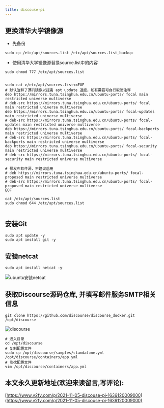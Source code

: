 ```yaml
---
title: discouse-pi
---
```






## 更换清华大学镜像源

- 先备份
```
sudo cp /etc/apt/sources.list /etc/apt/sources.list_backup
```

- 使用清华大学镜像源替换source.list中的内容

```
sudo chmod 777 /etc/apt/sources.list


sudo cat >/etc/apt/sources.list<<EOF
# 默认注释了源码镜像以提高 apt update 速度，如有需要可自行取消注释
deb https://mirrors.tuna.tsinghua.edu.cn/ubuntu-ports/ focal main restricted universe multiverse
# deb-src https://mirrors.tuna.tsinghua.edu.cn/ubuntu-ports/ focal main restricted universe multiverse
deb https://mirrors.tuna.tsinghua.edu.cn/ubuntu-ports/ focal-updates main restricted universe multiverse
# deb-src https://mirrors.tuna.tsinghua.edu.cn/ubuntu-ports/ focal-updates main restricted universe multiverse
deb https://mirrors.tuna.tsinghua.edu.cn/ubuntu-ports/ focal-backports main restricted universe multiverse
# deb-src https://mirrors.tuna.tsinghua.edu.cn/ubuntu-ports/ focal-backports main restricted universe multiverse
deb https://mirrors.tuna.tsinghua.edu.cn/ubuntu-ports/ focal-security main restricted universe multiverse
# deb-src https://mirrors.tuna.tsinghua.edu.cn/ubuntu-ports/ focal-security main restricted universe multiverse

# 预发布软件源，不建议启用
# deb https://mirrors.tuna.tsinghua.edu.cn/ubuntu-ports/ focal-proposed main restricted universe multiverse
# deb-src https://mirrors.tuna.tsinghua.edu.cn/ubuntu-ports/ focal-proposed main restricted universe multiverse
EOF

cat /etc/apt/sources.list
sudo chmod 644 /etc/apt/sources.list


```

## 安装Git

```
sudo apt update -y
sudo apt install git -y
```



## 安装netcat

```
sudo apt install netcat -y
```



![ubuntu安装netcat](https://cdn.fangyuanxiaozhan.com/assets/16361201016355bBw3kBY.png)



## 获取Discourse源码仓库, 并填写邮件服务SMTP相关信息



```
git clone https://github.com/discourse/discourse_docker.git /opt/discourse
```

![discourse](https://cdn.fangyuanxiaozhan.com/assets/1636120272044bfG7A5tG.png)

```
# 进入目录
cd /opt/discourse
# 复制配置文件
sudo cp /opt/discourse/samples/standalone.yml     /opt/discourse/containers/app.yml
# 修改配置文件
vim /opt/discourse/containers/app.yml
```







## 本文永久更新地址(欢迎来读留言,写评论):

[https://www.v2fy.com/p/2021-11-05-discouse-pi-1636120009000](https://www.v2fy.com/p/2021-11-05-discouse-pi-1636120009000)
